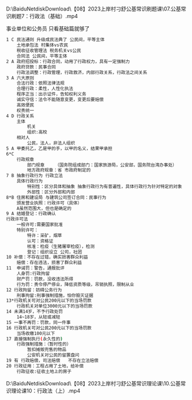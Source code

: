 

## 

D:\BaiduNetdiskDownload\【08】2023上岸村刁舒公基常识刷题课\07.公基常识刷题7：行政法（基础）.mp4

事业单位和公务员 只看基础篇就够了

```sh
1 C 民法通则 升级成民法典了 公民间，平等主体
	土地承包法 村集体vs农民
	税收征收管理法 税务机关vs公民
	合同法 公民间，平等主体
2 A 政府招投标：行政合同，动用了行政权力，具有一定强制力
	政府贷款：民事合同
	行政法调整：行政管理，行政救济，内部行政关系，行政法之间关系
3 A 六大原则
	合法行政：依照法律法规
	合理行政：柔性，人性化执法
	程序正当：出示证件，告知权利义务
	诚实守信：法令不能随意变更，变更后要赔偿
	高效便民
	权责统一
4 D 行政关系
	主体
		机关
		组织:高校
	相对人
		公民，法人，非法人组织
5 A 甲委托乙，乙是甲的手，以甲的名义，结果甲承担
6*C 
	行政规章
        部门规章	（国务院组成部门：国家旅游局，公安部，国务院台湾办事处）
        地方政府规章：省 市政府制定的
7 B 抽象行政行为 行政立法
	具体行政行为 
		特别性：区分具体和抽象 抽象行政行为有普遍性，具体行政行为针对特定的对象
		外部性：区分外部和内部
8*B 住房和建设局 与建筑公司签订合同：民事行为
	颁发营业执照：行政许可（具体）
	A虽然范围大，但也是确定的
9 A 结婚登记：行政确认
行政许可法
	一般许可:需要国家批准
	特别许可：
		特许：采矿，烟草 
		认可：资格证
		核准：检疫（生猪屠宰检疫），检测
		登记：组织设立 公司，社团
10 补偿：不存在过错，确实损害群众利益
	赔偿：存在违法，损害了群众利益
11  申诫罚：警告，通报批评
	人身罚:行政拘留
	财产罚：罚款，没收违法所得
	行为罚：责令停产停业，降低资质等级，吊销执照，限制从业
12 行政拘留：妨碍公务行为
	刑事拘留:刑事强制措施，怕你毁灭证据
13*行政机关可对公民200元以下的当场罚款
	行政机关对单位3000元以下的当场罚款
14 未满14岁，不予行政处罚
	14~18岁，从轻或减轻
15 一事不再罚：罚款，同一件事
16 行政机关可对公民200元以下的当场罚款
	当场收缴100元以下
17 直接强制执行(永久性的)
	行政强制措施：（暂时性的）
        暂扣摊贩兜售的物品
        公安机关对公民的留置盘问
19 有 行政赔偿，司法赔偿   不存在立法赔偿
20 行政征用：工程占用了土地，给补偿
	行政征收:征收土地上的房子
```







D:\BaiduNetdiskDownload\【08】2023上岸村刁舒公基常识理论课\10.公基常识理论课10：行政法（上）.mp4
